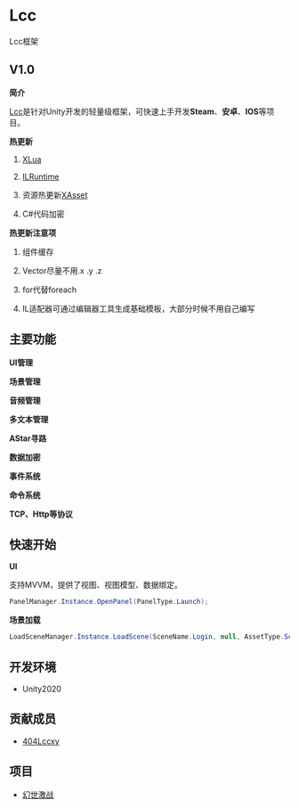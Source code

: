 # Lcc
Lcc框架

## V1.0

**简介**

[Lcc](https://github.com/404Lcc/Lcc)是针对Unity开发的轻量级框架，可快速上手开发**Steam**、**安卓**、**IOS**等项目。

**热更新**

1. [XLua](https://github.com/Tencent/xLua)

2. [ILRuntime](https://github.com/Ourpalm/ILRuntime)

3. 资源热更新[XAsset](https://github.com/xasset/xasset)

4. C#代码加密

**热更新注意项**

1. 组件缓存

2. Vector尽量不用.x .y .z

3. for代替foreach

4. IL适配器可通过编辑器工具生成基础模板，大部分时候不用自己编写

## 主要功能

**UI管理**

**场景管理**

**音频管理**

**多文本管理**

**AStar寻路**

**数据加密**

**事件系统**

**命令系统**

**TCP、Http等协议**

## 快速开始

**UI**

支持MVVM，提供了视图、视图模型、数据绑定。

``` csharp
PanelManager.Instance.OpenPanel(PanelType.Launch);
```

**场景加载**

``` csharp
LoadSceneManager.Instance.LoadScene(SceneName.Login, null, AssetType.Scene);
```

## 开发环境

- Unity2020

## 贡献成员

- [404Lccxy](https://github.com/404Lccxy)

## 项目

- [幻世激战](https://www.taptap.com/app/20877)
